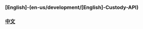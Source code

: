 ### [English]-(en-us/development/[English]-Custody-API) 
### [中文](zh-cn/development/[Chinese-Simplified]-介绍)